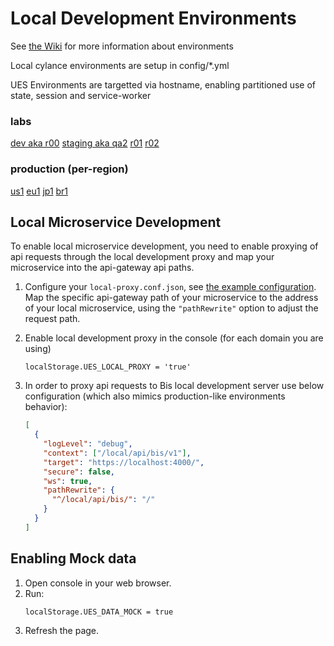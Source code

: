 # Local Development Environments

See [the Wiki](https://wikis.rim.net/display/UESUC/7.0+Labs+and+Environments) for more information about environments

Local cylance environments are setup in config/\*.yml

UES Environments are targetted via hostname, enabling partitioned use of state, session and service-worker

### labs

[dev aka r00](https://r00-ues.cylance.com:4200)
[staging aka qa2](https://qa2-ues.cylance.com:4200)
[r01](https://r01-ues.cylance.com:4200)
[r02](https://r02-ues.cylance.com:4200)

### production (per-region)

[us1](https://ues.cylance.com:4200)
[eu1](https://ues-euc1.cylance.com:4200)
[jp1](https://ues-apne1.cylance.com:4200)
[br1](https://ues-sae1.cylance.com:4200)

## Local Microservice Development

To enable local microservice development, you need to enable proxying of api requests through the local development proxy and map your microservice into the api-gateway api paths.

1.  Configure your `local-proxy.conf.json`, see [the example configuration](./local-proxy.conf.json.example).
    Map the specific api-gateway path of your microservice to the address of your local microservice, using the `"pathRewrite"` option to adjust the request path.

2.  Enable local development proxy in the console (for each domain you are using)

        localStorage.UES_LOCAL_PROXY = 'true'

3.  In order to proxy api requests to Bis local development server use below configuration (which also mimics production-like environments behavior):
    ```json
    [
      {
        "logLevel": "debug",
        "context": ["/local/api/bis/v1"],
        "target": "https://localhost:4000/",
        "secure": false,
        "ws": true,
        "pathRewrite": {
          "^/local/api/bis/": "/"
        }
      }
    ]
    ```

## Enabling Mock data

1. Open console in your web browser.
2. Run:
   ```
   localStorage.UES_DATA_MOCK = true
   ```
3. Refresh the page.
